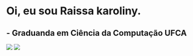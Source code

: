 # Oi, eu sou Raissa karoliny.



<div>
 <h2> - Graduanda em Ciência da Computação UFCA </h2>
 <a href= "raissateixei4@gmail.com"><img src="https://img.shields.io/badge/Gmail-D14836?style=for-the-badge&logo=gmail&logoColor=white" target="_blank"></a>
 <a href= "https://www.linkedin.com/in/raissa-rodrigues-829800224/" target="_blank"><img src="https://img.shields.io/badge/LinkedIn-0077B5?style=for-the-badge&logo=linkedin&logoColor=white" target="_blank"></a>
 </div>

